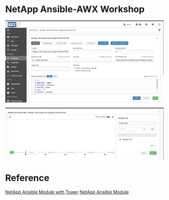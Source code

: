 # NetApp Ansible-AWX Workshop

![Screenshot1](https://raw.githubusercontent.com/fabian-born/NetApp-AnsibleAWX-Workshop/master/Screenshot1.png "Screenshot1")

![Screenshot2](https://raw.githubusercontent.com/fabian-born/NetApp-AnsibleAWX-Workshop/master/Screenshot2.png "Screenshot2")


# Reference
[NetApp Ansible Module with Tower](https://netapp.io/2020/01/07/getting-started-using-tower-with-awx/)
[NetApp Ansible Module](https://docs.ansible.com/ansible/latest/modules/list_of_storage_modules.html#netapp)
